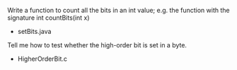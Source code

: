 Write a function to count all the bits in an int value; e.g. the function with the signature int countBits(int x)
* setBits.java

Tell me how to test whether the high-order bit is set in a byte.
* HigherOrderBit.c
